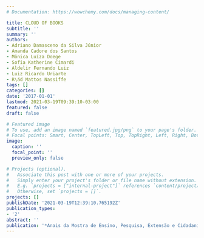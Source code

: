 ```yaml
---
# Documentation: https://wowchemy.com/docs/managing-content/

title: CLOUD OF BOOKS
subtitle: ''
summary: ''
authors:
- Adriano Damasceno da Silva Júnior
- Amanda Cadore dos Santos
- Mônica Luı́za Doege
- Sofia Katherine Cimardi
- Aldelir Fernando Luiz
- Luiz Ricardo Uriarte
- R\ád Mattos Nassiffe
tags: []
categories: []
date: '2017-01-01'
lastmod: 2021-03-19T09:39:10-03:00
featured: false
draft: false

# Featured image
# To use, add an image named `featured.jpg/png` to your page's folder.
# Focal points: Smart, Center, TopLeft, Top, TopRight, Left, Right, BottomLeft, Bottom, BottomRight.
image:
  caption: ''
  focal_point: ''
  preview_only: false

# Projects (optional).
#   Associate this post with one or more of your projects.
#   Simply enter your project's folder or file name without extension.
#   E.g. `projects = ["internal-project"]` references `content/project/deep-learning/index.md`.
#   Otherwise, set `projects = []`.
projects: []
publishDate: '2021-03-19T12:39:10.765192Z'
publication_types:
- '2'
abstract: ''
publication: '*Anais da Mostra de Ensino, Pesquisa, Extensão e Cidadania (MEPEC)*'
---
```

